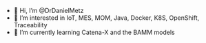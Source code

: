 - 👋 Hi, I’m @DrDanielMetz
- 👀 I’m interested in IoT, MES, MOM, Java, Docker, K8S, OpenShift, Traceability
- 🌱 I’m currently learning Catena-X and the BAMM models
